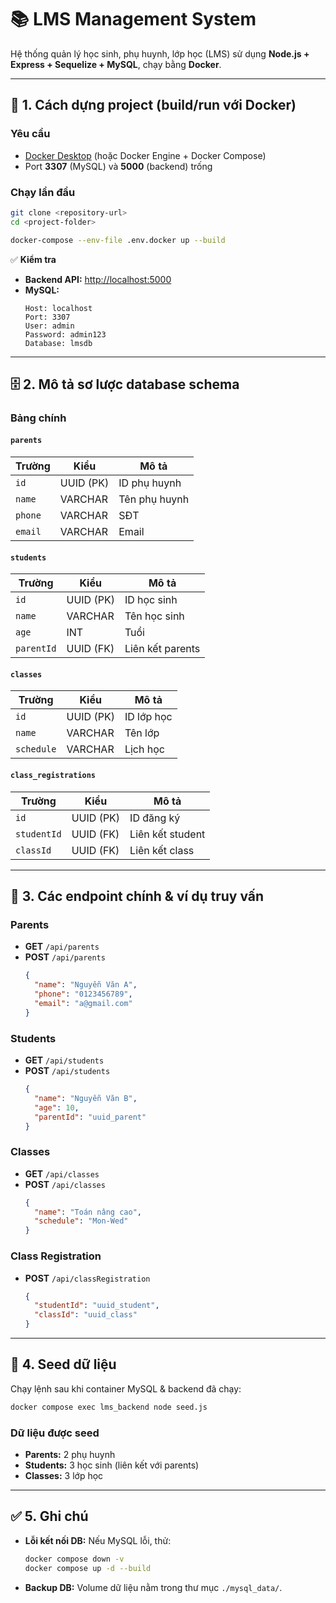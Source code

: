 # 📚 LMS Management System

Hệ thống quản lý học sinh, phụ huynh, lớp học (LMS) sử dụng **Node.js + Express + Sequelize + MySQL**, chạy bằng **Docker**.

---

## 🚀 1. Cách dựng project (build/run với Docker)

### **Yêu cầu**
- [Docker Desktop](https://www.docker.com/products/docker-desktop/) (hoặc Docker Engine + Docker Compose)
- Port **3307** (MySQL) và **5000** (backend) trống

### **Chạy lần đầu**
```bash
git clone <repository-url>
cd <project-folder>

docker-compose --env-file .env.docker up --build
```

✅ **Kiểm tra**
- **Backend API:** [http://localhost:5000](http://localhost:5000)
- **MySQL:**  
  ```
  Host: localhost
  Port: 3307
  User: admin
  Password: admin123
  Database: lmsdb
  ```

---

## 🗄 2. Mô tả sơ lược database schema

### **Bảng chính**

#### `parents`
| Trường       | Kiểu       | Mô tả            |
|--------------|------------|------------------|
| `id`         | UUID (PK)  | ID phụ huynh     |
| `name`       | VARCHAR    | Tên phụ huynh    |
| `phone`      | VARCHAR    | SĐT              |
| `email`      | VARCHAR    | Email            |

#### `students`
| Trường       | Kiểu       | Mô tả            |
|--------------|------------|------------------|
| `id`         | UUID (PK)  | ID học sinh      |
| `name`       | VARCHAR    | Tên học sinh     |
| `age`        | INT        | Tuổi             |
| `parentId`   | UUID (FK)  | Liên kết parents |

#### `classes`
| Trường       | Kiểu       | Mô tả            |
|--------------|------------|------------------|
| `id`         | UUID (PK)  | ID lớp học       |
| `name`       | VARCHAR    | Tên lớp          |
| `schedule`   | VARCHAR    | Lịch học         |

#### `class_registrations`
| Trường         | Kiểu       | Mô tả            |
|----------------|------------|------------------|
| `id`          | UUID (PK)  | ID đăng ký       |
| `studentId`   | UUID (FK)  | Liên kết student |
| `classId`     | UUID (FK)  | Liên kết class   |

---

## 🔗 3. Các endpoint chính & ví dụ truy vấn

### **Parents**
- **GET** `/api/parents`
- **POST** `/api/parents`
  ```json
  {
    "name": "Nguyễn Văn A",
    "phone": "0123456789",
    "email": "a@gmail.com"
  }
  ```

### **Students**
- **GET** `/api/students`
- **POST** `/api/students`
  ```json
  {
    "name": "Nguyễn Văn B",
    "age": 10,
    "parentId": "uuid_parent"
  }
  ```

### **Classes**
- **GET** `/api/classes`
- **POST** `/api/classes`
  ```json
  {
    "name": "Toán nâng cao",
    "schedule": "Mon-Wed"
  }
  ```

### **Class Registration**
- **POST** `/api/classRegistration`
  ```json
  {
    "studentId": "uuid_student",
    "classId": "uuid_class"
  }
  ```

---

## 🌱 4. Seed dữ liệu

Chạy lệnh sau khi container MySQL & backend đã chạy:

```bash
docker compose exec lms_backend node seed.js
```

### **Dữ liệu được seed**
- **Parents:** 2 phụ huynh  
- **Students:** 3 học sinh (liên kết với parents)  
- **Classes:** 3 lớp học  

---

## ✅ 5. Ghi chú
- **Lỗi kết nối DB:** Nếu MySQL lỗi, thử:
  ```bash
  docker compose down -v
  docker compose up -d --build
  ```
- **Backup DB:** Volume dữ liệu nằm trong thư mục `./mysql_data/`.
